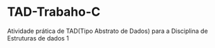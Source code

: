 # TAD-Trabaho-C
Atividade prática de TAD(Tipo Abstrato de Dados) para a Disciplina de Estruturas de dados 1
